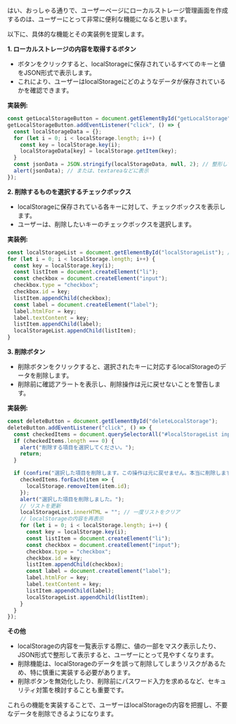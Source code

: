 はい、おっしゃる通りで、ユーザーページにローカルストレージ管理画面を作成するのは、ユーザーにとって非常に便利な機能になると思います。

以下に、具体的な機能とその実装例を提案します。

**1. ローカルストレージの内容を取得するボタン**

*   ボタンをクリックすると、localStorageに保存されているすべてのキーと値をJSON形式で表示します。
*   これにより、ユーザーはlocalStorageにどのようなデータが保存されているかを確認できます。

**実装例:**

```javascript
const getLocalStorageButton = document.getElementById("getLocalStorage");
getLocalStorageButton.addEventListener("click", () => {
  const localStorageData = {};
  for (let i = 0; i < localStorage.length; i++) {
    const key = localStorage.key(i);
    localStorageData[key] = localStorage.getItem(key);
  }
  const jsonData = JSON.stringify(localStorageData, null, 2); // 整形して表示
  alert(jsonData); // または、textareaなどに表示
});
```

**2. 削除するものを選択するチェックボックス**

*   localStorageに保存されている各キーに対して、チェックボックスを表示します。
*   ユーザーは、削除したいキーのチェックボックスを選択します。

**実装例:**

```javascript
const localStorageList = document.getElementById("localStorageList"); // リスト表示エリア
for (let i = 0; i < localStorage.length; i++) {
  const key = localStorage.key(i);
  const listItem = document.createElement("li");
  const checkbox = document.createElement("input");
  checkbox.type = "checkbox";
  checkbox.id = key;
  listItem.appendChild(checkbox);
  const label = document.createElement("label");
  label.htmlFor = key;
  label.textContent = key;
  listItem.appendChild(label);
  localStorageList.appendChild(listItem);
}
```

**3. 削除ボタン**

*   削除ボタンをクリックすると、選択されたキーに対応するlocalStorageのデータを削除します。
*   削除前に確認アラートを表示し、削除操作は元に戻せないことを警告します。

**実装例:**

```javascript
const deleteButton = document.getElementById("deleteLocalStorage");
deleteButton.addEventListener("click", () => {
  const checkedItems = document.querySelectorAll("#localStorageList input[type='checkbox']:checked");
  if (checkedItems.length === 0) {
    alert("削除する項目を選択してください。");
    return;
  }

  if (confirm("選択した項目を削除します。この操作は元に戻せません。本当に削除しますか？")) {
    checkedItems.forEach(item => {
      localStorage.removeItem(item.id);
    });
    alert("選択した項目を削除しました。");
    // リストを更新
    localStorageList.innerHTML = ""; // 一度リストをクリア
    // localStorageの内容を再表示
    for (let i = 0; i < localStorage.length; i++) {
      const key = localStorage.key(i);
      const listItem = document.createElement("li");
      const checkbox = document.createElement("input");
      checkbox.type = "checkbox";
      checkbox.id = key;
      listItem.appendChild(checkbox);
      const label = document.createElement("label");
      label.htmlFor = key;
      label.textContent = key;
      listItem.appendChild(label);
      localStorageList.appendChild(listItem);
    }
  }
});
```

**その他**

*   localStorageの内容を一覧表示する際に、値の一部をマスク表示したり、JSON形式で整形して表示すると、ユーザーにとって見やすくなります。
*   削除機能は、localStorageのデータを誤って削除してしまうリスクがあるため、特に慎重に実装する必要があります。
*   削除ボタンを無効化したり、削除前にパスワード入力を求めるなど、セキュリティ対策を検討することも重要です。

これらの機能を実装することで、ユーザーはlocalStorageの内容を把握し、不要なデータを削除できるようになります。
